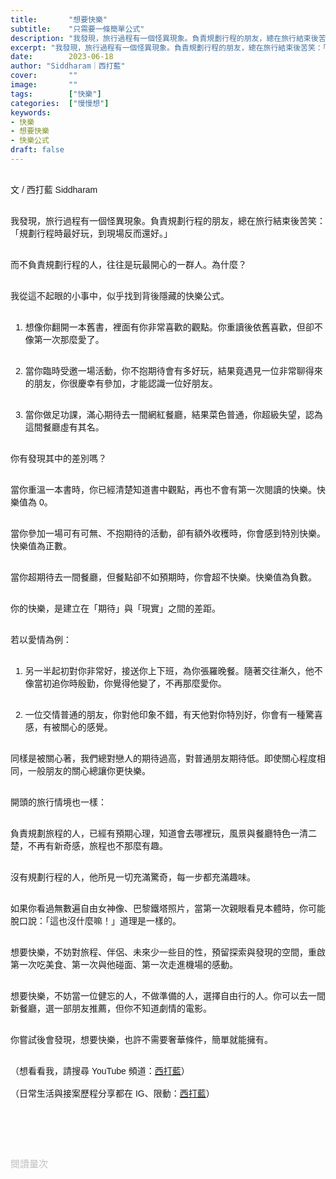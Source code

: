 ```yaml
---
title:       "想要快樂"
subtitle:    "只需要一條簡單公式"
description: "我發現，旅行過程有一個怪異現象。負責規劃行程的朋友，總在旅行結束後苦笑：「規劃行程時最好玩，到現場反而還好。」..."
excerpt: "我發現，旅行過程有一個怪異現象。負責規劃行程的朋友，總在旅行結束後苦笑：「規劃行程時最好玩，到現場反而還好。」..."
date:        2023-06-18
author: "Siddharam｜西打藍"
cover:       ""
image:       ""
tags:        ["快樂"]
categories:  ["慢慢想"]
keywords:
- 快樂
- 想要快樂
- 快樂公式
draft: false
---
```


<article style="font-family: 'Noto Sans TC', '微軟正黑體', sans-serif; font-weight: 300;">

<br>文 / 西打藍 Siddharam<br><br>

我發現，旅行過程有一個怪異現象。負責規劃行程的朋友，總在旅行結束後苦笑：「規劃行程時最好玩，到現場反而還好。」<br><br>

而不負責規劃行程的人，往往是玩最開心的一群人。為什麼？<br><br>

我從這不起眼的小事中，似乎找到背後隱藏的快樂公式。<br><br>

1. 想像你翻開一本舊書，裡面有你非常喜歡的觀點。你重讀後依舊喜歡，但卻不像第一次那麼愛了。<br><br>

2. 當你臨時受邀一場活動，你不抱期待會有多好玩，結果竟遇見一位非常聊得來的朋友，你很慶幸有參加，才能認識一位好朋友。<br><br>

3. 當你做足功課，滿心期待去一間網紅餐廳，結果菜色普通，你超級失望，認為這間餐廳虛有其名。<br><br>

你有發現其中的差別嗎？<br><br>

當你重溫一本書時，你已經清楚知道書中觀點，再也不會有第一次閱讀的快樂。快樂值為 0。<br><br>

當你參加一場可有可無、不抱期待的活動，卻有額外收穫時，你會感到特別快樂。快樂值為正數。<br><br>

當你超期待去一間餐廳，但餐點卻不如預期時，你會超不快樂。快樂值為負數。<br><br>

你的快樂，是建立在「期待」與「現實」之間的差距。<br><br>

若以愛情為例：<br><br>

1. 另一半起初對你非常好，接送你上下班，為你張羅晚餐。隨著交往漸久，他不像當初追你時殷勤，你覺得他變了，不再那麼愛你。<br><br>

2. 一位交情普通的朋友，你對他印象不錯，有天他對你特別好，你會有一種驚喜感，有被關心的感覺。<br><br>

同樣是被關心著，我們總對戀人的期待過高，對普通朋友期待低。即使關心程度相同，一般朋友的關心總讓你更快樂。<br><br>

開頭的旅行情境也一樣：<br><br>

負責規劃旅程的人，已經有預期心理，知道會去哪裡玩，風景與餐廳特色一清二楚，不再有新奇感，旅程也不那麼有趣。<br><br>

沒有規劃行程的人，他所見一切充滿驚奇，每一步都充滿趣味。<br><br>

如果你看過無數遍自由女神像、巴黎鐵塔照片，當第一次親眼看見本體時，你可能脫口說：「這也沒什麼嘛！」道理是一樣的。<br><br>

想要快樂，不妨對旅程、伴侶、未來少一些目的性，預留探索與發現的空間，重啟第一次吃美食、第一次與他碰面、第一次走進機場的感動。<br><br>

想要快樂，不妨當一位健忘的人，不做準備的人，選擇自由行的人。你可以去一間新餐廳，選一部朋友推薦，但你不知道劇情的電影。<br><br>

你嘗試後會發現，想要快樂，也許不需要奢華條件，簡單就能擁有。<br><br>



（想看看我，請搜尋 YouTube 頻道：<a href="https://www.youtube.com/@siddblue" target="_blank">西打藍</a>）<br><br>
（日常生活與接案歷程分享都在 IG、限動：<a href="https://www.instagram.com/sidd.blue/" target="_blank">西打藍</a>）<br><br>

<!-- <h3 class="article-h1-color"></h3><br> -->

<br><br><br>

</article>

<div style="color: #bfbfbf; font-size: 15px;" id="busuanzi_container_page_pv">
  閱讀量<span id="busuanzi_value_page_pv"></span>次
</div>

<script src="../../js/post.js"></script>
